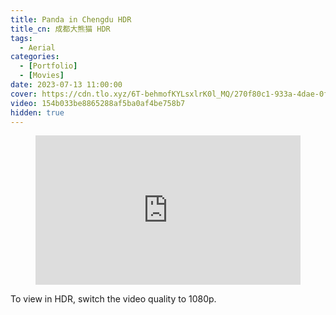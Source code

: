 ```yaml
---
title: Panda in Chengdu HDR
title_cn: 成都大熊猫 HDR
tags:
  - Aerial
categories:
  - [Portfolio]
  - [Movies]
date: 2023-07-13 11:00:00
cover: https://cdn.tlo.xyz/6T-behmofKYLsxlrK0l_MQ/270f80c1-933a-4dae-0f45-6a4027b17f00/extra
video: 154b033be8865288af5ba0af4be758b7
hidden: true
---
```


<figure class="my-video">
  <div style="position: relative; padding-top: 56.25%;"><iframe src="https://cdn.tlo.xyz/154b033be8865288af5ba0af4be758b7/iframe?preload=metadata&poster=https://cdn.tlo.xyz/6T-behmofKYLsxlrK0l_MQ/270f80c1-933a-4dae-0f45-6a4027b17f00/extra" style="border: none; position: absolute; top: 0; left: 0; height: 100%; width: 100%;" allow="accelerometer; gyroscope; autoplay; encrypted-media; picture-in-picture;" allowfullscreen="true"></iframe></div>
</figure>

To view in HDR, switch the video quality to 1080p.
